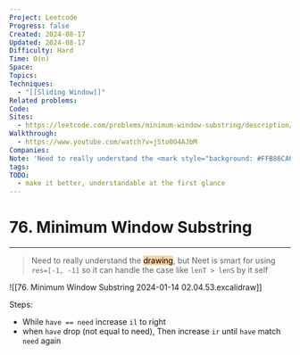 ```yaml
---
Project: Leetcode
Progress: false
Created: 2024-08-17
Updated: 2024-08-17
Difficulty: Hard
Time: O(n)
Space: 
Topics: 
Techniques:
  - "[[Sliding Window]]"
Related problems: 
Code: 
Sites:
  - https://leetcode.com/problems/minimum-window-substring/description/
Walkthrough:
  - https://www.youtube.com/watch?v=jSto0O4AJbM
Companies: 
Note: 'Need to really understand the <mark style="background: #FFB86CA6;">drawing</mark>, but Neet is smart for using `res=[-1, -1]` so it can handle the case like `lenT > lenS` by it self'
tags: 
TODO:
  - make it better, understandable at the first glance
---
```

# 76. Minimum Window Substring
---

> Need to really understand the <mark style="background: #FFB86CA6;">drawing</mark>, but Neet is smart for using `res=[-1, -1]` so it can handle the case like `lenT > lenS` by it self


![[76. Minimum Window Substring 2024-01-14 02.04.53.excalidraw]]

Steps:
- While `have == need` increase `il` to right
- when `have` drop (not equal to need), Then increase `ir` until `have` match `need` again